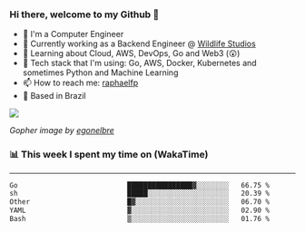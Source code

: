 ### Hi there, welcome to my Github 👋

- 📖 I'm a Computer Engineer
- 🔭 Currently working as a Backend Engineer @ [Wildlife Studios](https://wildlifestudios.com/)
- 🌱 Learning about Cloud, AWS, DevOps, Go and Web3 (😲)
- 🚀 Tech stack that I'm using: Go, AWS, Docker, Kubernetes and sometimes Python and Machine Learning
- 📫 How to reach me: [raphaelfp](https://linkedin.com/in/raphaelfp)
- 🏡 Based in Brazil

![](https://github.com/raphaelfp/gophers/blob/master/.thumb/animation/morning-coffee-3x.gif)

*Gopher image by [egonelbre](https://github.com/egonelbre/)*

### 📊 This week I spent my time on (WakaTime)

---

<!--START_SECTION:waka-->

```txt
Go                           ████████████████▓░░░░░░░░   66.75 %
sh                           █████░░░░░░░░░░░░░░░░░░░░   20.39 %
Other                        █▓░░░░░░░░░░░░░░░░░░░░░░░   06.70 %
YAML                         ▓░░░░░░░░░░░░░░░░░░░░░░░░   02.90 %
Bash                         ▒░░░░░░░░░░░░░░░░░░░░░░░░   01.76 %
```

<!--END_SECTION:waka-->
